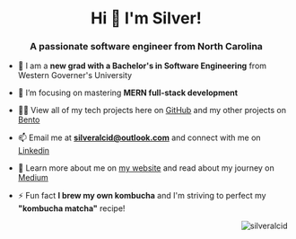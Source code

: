 <h1 align="center">Hi 👋 I'm Silver!</h1>

<h3 align="center">A passionate software engineer from North Carolina</h3>


- 🔭 I am a **new grad with a Bachelor's in Software Engineering** from Western Governer's University

- 🌱 I’m focusing on mastering **MERN full-stack development** 

- 👨‍💻 View all of my tech projects here on [GitHub](https://github.com/silveralcid?tab=repositories) and my other projects on [Bento](https://bento.me/silveralcid)

- 📫 Email me at **silveralcid@outlook.com** and connect with me on [Linkedin](https://www.linkedin.com/in/silveralcid/)

- 📄 Learn more about me on [my website](https://silveralcid.com/) and read about my journey on [Medium](https://medium.com/@silveralcid)

- ⚡ Fun fact **I brew my own kombucha** and I'm striving to perfect my **"kombucha matcha"** recipe!

<p align="right"> <img src="https://komarev.com/ghpvc/?username=silveralcid&label=Profile%20views&color=0e75b6&style=flat" alt="silveralcid" /> </p>
